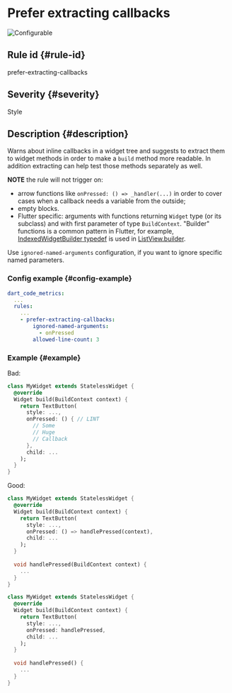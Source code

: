 # Prefer extracting callbacks

![Configurable](https://img.shields.io/badge/-configurable-informational)

## Rule id {#rule-id}

prefer-extracting-callbacks

## Severity {#severity}

Style

## Description {#description}

Warns about inline callbacks in a widget tree and suggests to extract them to widget methods in order to make a `build` method more readable. In addition extracting can help test those methods separately as well.

**NOTE** the rule will not trigger on: 
 - arrow functions like `onPressed: () => _handler(...)` in order to cover cases when a callback needs a variable from the outside;
 - empty blocks.
 - Flutter specific: arguments with functions returning `Widget` type (or its subclass) and with first parameter of type `BuildContext`. "Builder" functions is a common pattern in Flutter, for example, [IndexedWidgetBuilder typedef](https://api.flutter.dev/flutter/widgets/IndexedWidgetBuilder.html) is used in [ListView.builder](https://api.flutter.dev/flutter/widgets/ListView/ListView.builder.html).

Use `ignored-named-arguments` configuration, if you want to ignore specific named parameters.

### Config example {#config-example}

```yaml
dart_code_metrics:
  ...
  rules:
    ...
    - prefer-extracting-callbacks:
        ignored-named-arguments:
          - onPressed
        allowed-line-count: 3
```

### Example {#example}

Bad:

```dart
class MyWidget extends StatelessWidget {
  @override
  Widget build(BuildContext context) {
    return TextButton(
      style: ...,
      onPressed: () { // LINT
        // Some 
        // Huge
        // Callback
      },
      child: ...
    );
  }
}
```

Good:

```dart
class MyWidget extends StatelessWidget {
  @override
  Widget build(BuildContext context) {
    return TextButton(
      style: ...,
      onPressed: () => handlePressed(context),
      child: ...
    );
  }
  
  void handlePressed(BuildContext context) {
    ...
  }
}

class MyWidget extends StatelessWidget {
  @override
  Widget build(BuildContext context) {
    return TextButton(
      style: ...,
      onPressed: handlePressed,
      child: ...
    );
  }
  
  void handlePressed() {
    ...
  }
}
```
